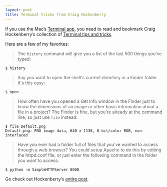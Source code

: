 ```yaml
---
layout: post
title: Terminal tricks from Craig Hockenberry
---
```

If you use the Mac’s [Terminal app](http://en.wikipedia.org/wiki/Terminal_%28OS_X%29), you need to read and bookmark Craig Hockenberry’s collection of [Terminal tips and tricks](http://furbo.org/2014/09/03/the-terminal/).

Here are a few of my favorites:

> The `history` command will give you a list of the last 500 things you've typed:
```
$ history
```

> Say you want to open the shell's current directory in a Finder folder. It's this easy:
```
$ open .
```

> How often have you opened a Get Info window in the Finder just to know the dimensions of an image or other basic information about a file in a project? The Finder is fine, but you're already at the command line, so just use `file` instead:
```
$ file Default.png
Default.png: PNG image data, 640 x 1136, 8-bit/color RGB, non-interlaced
```

> Have you ever had a folder full of files that you've wanted to access through a web browser? You could setup Apache to do this by editing the httpd.conf file, or just enter the following command in the folder you want to access:
```
$ python -m SimpleHTTPServer 8000
```

Go check out Hockenberry’s [entire post](http://furbo.org/2014/09/03/the-terminal/).
